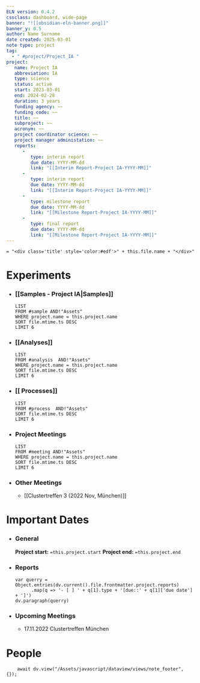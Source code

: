 ```yaml
---
ELN version: 0.4.2
cssclass: dashboard, wide-page
banner: "![[obsidian-eln-banner.png]]"
banner_y: 0.5
author: Name Surname
date created: 2025-03-01
note type: project
tag:
  - " #project/Project_IA "
project:
   name: Project IA
   abbreviation: IA
   type: science
   status: active
   start: 2023-03-01
   end: 2024-02-28
   duration: 3 years
   funding agency: ~~
   funding code: ~~
   title: ~~
   subproject: ~~
   acronym: ~~
   project coordinator science: ~~
   project manager administation: ~~
   reports:
      -
         type: interim report
         due date: YYYY-MM-dd
         link: "[[Interim Report-Project IA-YYYY-MM]]"
      -
         type: interim report
         due date: YYYY-MM-dd
         link: "[[Interim Report-Project IA-YYYY-MM]]"
      -
         type: milestone report
         due date: YYYY-MM-dd
         link: "[[Milestone Report-Project IA-YYYY-MM]]"
      -
         type: final report
         due date: YYYY-MM-dd
         link: "[[Milestone Report-Project IA-YYYY-MM]]"
---
```


`= "<div class='title' style='color:#edf'>" + this.file.name + "</div>"`

# Experiments

- ### [[Samples - Project IA|Samples]]
  ```dataview
  LIST
  FROM #sample AND!"Assets"
  WHERE project.name = this.project.name
  SORT file.mtime.ts DESC
  LIMIT 6
  ```

- ### [[Analyses]]
  ```dataview
  LIST
  FROM #analysis  AND!"Assets"
  WHERE project.name = this.project.name
  SORT file.mtime.ts DESC
  LIMIT 6
  ```

- ### [[ Processes]]
  ```dataview
  LIST
  FROM #process  AND!"Assets"
  SORT file.mtime.ts DESC
  LIMIT 6
  ```

- ### Project Meetings
  ```dataview
  LIST
  FROM #meeting AND!"Assets"
  WHERE project.name = this.project.name
  SORT file.mtime.ts DESC
  LIMIT 6
  ```

- ### Other Meetings
	- [[Clustertreffen 3 (2022 Nov, München)]]


# Important Dates

- ### General
	**Project start:** `=this.project.start`
	**Project end:** `=this.project.end`

- ### Reports
  ```dataviewjs
  var querry = Object.entries(dv.current().file.frontmatter.project.reports)
        .map(q => '- [ ] ' + q[1].type + '[due::' + q[1]['due date'] + ']')
  dv.paragraph(querry)
  ```

- ### Upcoming Meetings
	- 17.11.2022 Clustertreffen München

# People

```dataviewjs
    await dv.view("/Assets/javascript/dataview/views/note_footer", {});
```
